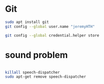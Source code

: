 # Git

``` bash
sudo apt install git
git config --global user.name "jeremyHTH"

git config --global credential.helper store

```

# sound problem
```bash

killall speech-dispatcher
sudo apt-get remove speech-dispatcher

```